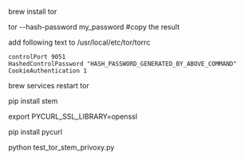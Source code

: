 brew install tor

tor --hash-password my_password #copy the result

add following text to /usr/local/etc/tor/torrc

```
controlPort 9051
HashedControlPassword "HASH_PASSWORD_GENERATED_BY_ABOVE_COMMAND"
CookieAuthentication 1
```

brew services restart tor

pip install stem

export PYCURL_SSL_LIBRARY=openssl

pip install pycurl

python test_tor_stem_privoxy.py
